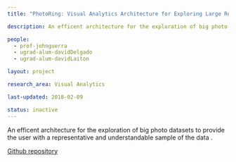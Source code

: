 ```yaml
---
title: "PhotoRing: Visual Analytics Architecture for Exploring Large Repositories of Photos"

description: An efficent architecture for the exploration of big photo datasets to provide the user with a representative and understandable sample of the data .

people:
  - prof-johnguerra
  - ugrad-alum-davidDelgado
  - ugrad-alum-davidLaiton

layout: project  

research_area: Visual Analytics

last-updated: 2018-02-09

status: inactive
---
```

An efficent architecture for the exploration of big photo datasets to provide the user with a representative and understandable sample of the data .

[Github repository](https://github.com/nonameable/thesis)
